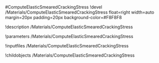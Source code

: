 <!-- MOOSE Object Documentation Stub: Remove this when content is added. -->
#ComputeElasticSmearedCrackingStress
!devel /Materials/ComputeElasticSmearedCrackingStress float=right width=auto margin=20px padding=20px background-color=#F8F8F8

!description /Materials/ComputeElasticSmearedCrackingStress

!parameters /Materials/ComputeElasticSmearedCrackingStress

!inputfiles /Materials/ComputeElasticSmearedCrackingStress

!childobjects /Materials/ComputeElasticSmearedCrackingStress
